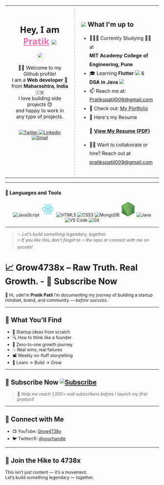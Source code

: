 <table>
  <tr>
    <!-- A: Introduction Section -->
    <td width="50%" valign="top" align="center" style="padding: 20px; border-right: 2px dashed #ccc;">
      <h1 style="font-family: 'Segoe UI', sans-serif;">Hey, I am 
        <a href="https://pratiksp.netlify.app/" target="_blank" style="color:#FF69B4;">Pratik</a> 
        <img src="https://media.giphy.com/media/hvRJCLFzcasrR4ia7z/giphy.gif" width="35">
      </h1>
      <img src="https://user-images.githubusercontent.com/49222186/110210369-58458c80-7eb7-11eb-9d6e-2129358b3098.png" 
           width="300" style="border-radius: 20px; box-shadow: 0 4px 20px rgba(0,0,0,0.2);" />
      <p style="margin-top: 20px; font-size: 16px;">
        🙏🏻 Welcome to my Github profile! <br />
        I am a <b>Web developer</b> 🚀 from <b>Maharashtra, India</b> 🇮🇳<br />
        I love building side projects 😍 <br />
        and happy to work in any type of projects.
      </p>
      <br />
      <div>
        <a href="#" target="_blank">
          <img alt="Twitter" src="https://img.shields.io/badge/Twitter-1DA1F2?style=for-the-badge&logo=twitter&logoColor=white" />
        </a>
        <a href="https://www.linkedin.com/in/pratik-patil-4738x" target="_blank">
          <img alt="LinkedIn" src="https://img.shields.io/badge/LinkedIn-0077B5?style=for-the-badge&logo=linkedin&logoColor=white" />
        </a>
        <a href="mailto:pratikspatil009@gmail.com" target="_blank">
          <img alt="Gmail" src="https://img.shields.io/badge/Gmail-D14836?style=for-the-badge&logo=gmail&logoColor=white" />
        </a>
      </div>
    </td>
 <!-- B: What I'm Up To Section -->
    <td width="50%" valign="top" style="padding: 20px;">
      <h2><img src="https://emojis.slackmojis.com/emojis/images/1584726375/8272/blob-cool.gif" width="28" /> What I'm up to</h2>
      <ul style="font-size: 16px; line-height: 1.8;">
        <li>👨🏻‍💻 Currently Studying ✍🏻 at <br><b>MIT Academy College of Engineering, Pune</b></li>
        <li>🎓 Learning <b>Flutter</b> 
            <img src="https://emojis.slackmojis.com/emojis/images/1533423362/4417/flutter.png" width="16" /> & 
            <b>DSA in Java</b> 
            <img src="https://cdn.jsdelivr.net/npm/programming-languages-logos@0.0.3/src/java/java_64x64.png" width="17" />
        </li>
        <li>📫 Reach me at: 
          <a href="mailto:Pratikspatil009@gmail.com">Pratikspatil009@gmail.com</a>
        </li>
        <li>👀 Check out: 
          <a href="https://pratiksp.netlify.app/" target="_blank">My Portfolio</a>
        </li>
        <li>📄 Here's my 
           Resume

📌 **[View My Resume (PDF)](https://github.com/pratik4738/resume-repo/raw/main/resumepratikpatil_1750259429.pdf)**  
        </li>
        <li> 🧑‍💼 Want to collaborate or hire? Reach out at [pratikspatil009@gmail.com](mailto:pratikspatil009@gmail.com) </li>
      </ul>
    </td>
  </tr>
</table>

---

### 🧰 Languages and Tools

<p align="center" style="margin-top: 20px;">
  <img src="https://upload.wikimedia.org/wikipedia/commons/9/99/Unofficial_JavaScript_logo_2.svg" width="45" title="JavaScript" />
  <img src="https://raw.githubusercontent.com/github/explore/main/topics/react/react.png" width="48" title="React" />
  <img src="https://upload.wikimedia.org/wikipedia/commons/6/61/HTML5_logo_and_wordmark.svg" width="45" title="HTML5" />
  <img src="https://upload.wikimedia.org/wikipedia/commons/d/d5/CSS3_logo_and_wordmark.svg" width="38" title="CSS3" />
  <img src="https://avatars.githubusercontent.com/u/45120?s=200&v=4" width="48" title="MongoDB" />
  <img src="https://raw.githubusercontent.com/github/explore/main/topics/nodejs/nodejs.png" width="48" title="Node.js" />
  <img src="https://cdn.jsdelivr.net/npm/programming-languages-logos@0.0.3/src/java/java_64x64.png" width="45" title="Java" />
  <img src="https://upload.wikimedia.org/wikipedia/commons/9/9a/Visual_Studio_Code_1.35_icon.svg" width="48" title="VS Code" />
  <img src="https://upload.wikimedia.org/wikipedia/commons/3/3f/Git_icon.svg" width="45" title="Git" />
</p>

---

> 💥 *Let’s build something legendary, together.*  
> ⭐ *If you like this, don't forget to ⭐ the repo or connect with me on socials!*




<h1>📈 Grow4738x – Raw Truth. Real Growth.  - 🔔 Subscribe Now   </h1>   


👋 Hi, udeI’m **Pratik Patil**
I’m documenting my journey of building a startup mindset, brand, and community — *before success*.

---

## 🎯 What You’ll Find
- 🧠 Startup ideas from scratch  
- 🔍 How to think like a founder  
- 🚀 Zero-to-one growth journey  
- 💥 Real wins, real failures  
- 📽️ Weekly no-fluff storytelling  
- 🧱 Learn → Build → Grow

---

## 🔔 Subscribe Now    [![Subscribe](https://img.shields.io/badge/Subscribe-Youtube-red?style=for-the-badge&logo=youtube)](https://www.youtube.com/@Pratik4738xGrow?sub_confirmation=1)


> 🎯 *Help me reach 1,000+ real subscribers before I launch my first product!*

---

## 💬 Connect with Me
- 📺 YouTube: [Grow4738x](https://www.youtube.com/@Pratik4738xGrow)
- 🐦 Twitter/X: [@yourhandle](https://twitter.com/yourhandle)

---

## 🌟 Join the Hike to 4738x

This isn’t just content — it’s a movement.  
Let’s build something legendary — together.
